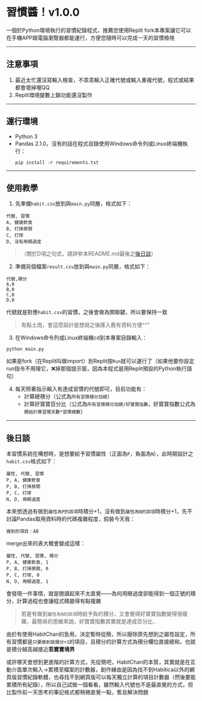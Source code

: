 # 習慣醬！v1.0.0
一個於Python環境執行的習慣紀錄程式，推薦您使用Replit fork本專案讓它可以在手機APP跟電腦瀏覽器都能運行，方便您隨時可以完成一天的習慣檢視

***
## 注意事項
1. 最近太忙還沒寫輸入檢查，不乖乖輸入正確代號或輸入重複代號，程式或結果都會壞掉喔QQ
2. Replit環境變數上鎖功能還沒製作

***
## 運行環境
- Python 3
- Pandas 2.1.0，沒有的話在程式目錄使用Windows命令列或Linux終端機執行：
  ```shell
  pip install -r requirements.txt
  ```

***
## 使用教學
1. 先準備`habit.csv`放到與`main.py`同層，格式如下：
```
代號, 習慣
A, 健康飲食
B, 打掃房間
C, 打球
D, 沒有用眼過度
```
>（關於D項之句式，請詳參本README.md最後之[後日談](#後日談)）

2. 準備另個檔案`result.csv`放到與`main.py`同層，格式如下：
```
代號,積分
A,0
B,0
C,0
D,0
```
代號就是對應`habit.csv`的習慣，之後會做為關聯鍵，所以要保持一致
>有點土炮，會這麼設計是想說之後匯入舊有資料方便^^"

3. 在Windows命令列或Linux終端機cd到本專案目錄輸入：
```shell
python main.py
```
如果是fork（在Replit叫做import）到Replit按`Run`就可以運行了（如果他要你設定run指令不用理它，❌掉那個提示窗，因為本程式是用Replit預設的Python執行語句）

4. 每天照著指示輸入有達成習慣的代號即可，目前功能有：
    - 計算總積分（公式為`所有習慣積分加總`）
    - 計算好寶寶百分比（公式為`所有習慣積分加總/好寶寶指數`，好寶寶指數公式為`開始計算習慣天數*習慣總數`）

***
## 後日談
本習慣系統在構想時，是想要給予習慣屬性（正面為`P`，負面為`N`），此時期設計之`habit.csv`格式如下：
```
屬性, 代號, 習慣
P, A, 健康飲食
P, B, 打掃房間
P, C, 打球
N, D, 用眼過度
```
本來想透過有做到`屬性為P的該項`時積分+1，沒有做到`屬性為N的該項`時積分+1，先不討論Pandas取用資料時的代碼複雜程度，假裝今天我：
```
做到的項目：AB
```
merge出來的表大概會變成這樣：
```
屬性, 代號, 習慣, 積分
P, A, 健康飲食, 1
P, B, 打掃房間, 0
P, C, 打球, 0
N, D, 用眼過度, 1
```
會發現一件事情，就是閱讀起來不太直覺——為何用眼過度卻能得到一個正號的積分，計算過程也會讓程式碼變得有點複雜
>若是有做到`屬性為N的該項`時給予負的積分，又會覺得好寶寶指數變得很複雜，最簡易的思維來說，好寶寶指數其實就是達成百分比..

由於有使用HabitChan的急用，決定暫時從簡，所以廢除原先想到之屬性設定，所有習慣都是`只要做到就積分+1`的項目，且積分的計算方式為積分欄位直接總和，也就是積分越高越接近**乖寶寶境界**

或許哪天會想到更進階的計算方式，先從簡吧，HabitChan的本質，其實就是在互動介面單次輸入->累積至檔案的計數器，創作緣由是因為找不到Habitica以外的網頁版習慣紀錄軟體，也尋找不到網頁版可以每天獨立計算的項目計數器（然後要能累積所有紀錄），所以自己試做一個看看，雖然輸入代號也不是最直覺的方式，但比製作前一天思考的筆記格式都稍微直覺一點，暫且解決問題
